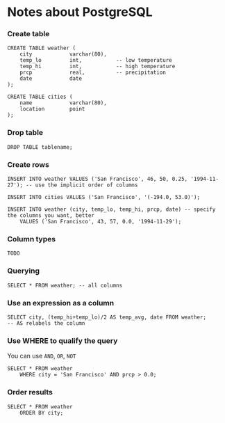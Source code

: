 # Notes about PostgreSQL

### Create table

```
CREATE TABLE weather (
    city            varchar(80),
    temp_lo         int,           -- low temperature
    temp_hi         int,           -- high temperature
    prcp            real,          -- precipitation
    date            date
);

CREATE TABLE cities (
    name            varchar(80),
    location        point
);
```

### Drop table

```
DROP TABLE tablename;
```

### Create rows

```
INSERT INTO weather VALUES ('San Francisco', 46, 50, 0.25, '1994-11-27'); -- use the implicit order of columns

INSERT INTO cities VALUES ('San Francisco', '(-194.0, 53.0)');

INSERT INTO weather (city, temp_lo, temp_hi, prcp, date) -- specify the columns you want, better
    VALUES ('San Francisco', 43, 57, 0.0, '1994-11-29');
```

### Column types

```
TODO
```

### Querying

```
SELECT * FROM weather; -- all columns
```

### Use an expression as a column

```
SELECT city, (temp_hi+temp_lo)/2 AS temp_avg, date FROM weather;
-- AS relabels the column
```

### Use WHERE to qualify the query

You can use `AND`, `OR`, `NOT`

```
SELECT * FROM weather
    WHERE city = 'San Francisco' AND prcp > 0.0;
```

### Order results

```
SELECT * FROM weather
    ORDER BY city;
```

